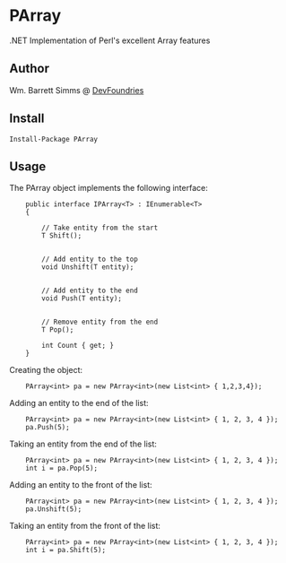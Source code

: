 # PArray

.NET Implementation of Perl's excellent Array features

## Author
Wm. Barrett Simms @ [DevFoundries](DevFoundries.com)

## Install
```
Install-Package PArray
```

## Usage

The PArray object implements the following interface:

```
    public interface IPArray<T> : IEnumerable<T>
    {

        // Take entity from the start
        T Shift();

        
        // Add entity to the top
        void Unshift(T entity);
        

        // Add entity to the end
        void Push(T entity);


        // Remove entity from the end
        T Pop();

        int Count { get; }
    }
```

Creating the object:
```
    PArray<int> pa = new PArray<int>(new List<int> { 1,2,3,4});
```

Adding an entity to the end of the list:
```
    PArray<int> pa = new PArray<int>(new List<int> { 1, 2, 3, 4 });
    pa.Push(5);
```

Taking an entity from the end of the list:
```
    PArray<int> pa = new PArray<int>(new List<int> { 1, 2, 3, 4 });
    int i = pa.Pop(5);
```

Adding an entity to the front of the list:
```
    PArray<int> pa = new PArray<int>(new List<int> { 1, 2, 3, 4 });
    pa.Unshift(5);
```

Taking an entity from the front of the list:
```
    PArray<int> pa = new PArray<int>(new List<int> { 1, 2, 3, 4 });
    int i = pa.Shift(5);
```



